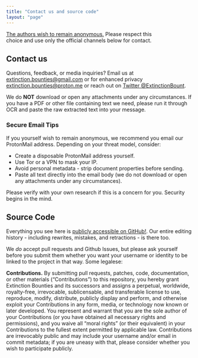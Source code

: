 ```yaml
---
title: "Contact us and source code"
layout: "page"
---
```


[The authors wish to remain anonymous.](/meta/anonymity) Please respect this  
choice and use only the official channels below for contact.

## Contact us

Questions, feedback, or media inquiries? Email us at [extinction.bounties@gmail.com](mailto:extinction.bounties@gmail.com) or for enhanced privacy [extinction.bounties@proton.me](mailto:extinction.bounties@proton.me) or reach out on [Twitter @ExtinctionBount](https://twitter.com/ExtinctionBount).

We do **NOT** download or open any attachments under any circumstances. If you have a PDF or other file containing text we need, please run it through OCR and paste the raw extracted text into your message.

### Secure Email Tips

If you yourself wish to remain anonymous, we recommend you email our ProtonMail address. Depending on your threat model, consider:

- Create a disposable ProtonMail address yourself.
- Use Tor or a VPN to mask your IP.  
- Avoid personal metadata - strip document properties before sending.  
- Paste all text directly into the email body (we do not download or open any attachments under any circumstances).

Please verify with your own research if this is a concern for you. Security begins in the mind.

## Source Code

Everything you see here is [publicly accessible on GitHub!](https://github.com/extinction-bounties/extinction-bounties.github.io).
Our entire editing history - including rewrites, mistakes, and retractions - is there too.  

We *do* accept pull requests and Github Issues, but please ask yourself before you submit them whether you want your username or identity to be linked to the project in that way. Some legalese:

**Contributions.** By submitting pull requests, patches, code, documentation, or other materials (“Contributions”) to this repository, you hereby grant Extinction Bounties and its successors and assigns a perpetual, worldwide, royalty-free, irrevocable, sublicensable, and transferable license to use, reproduce, modify, distribute, publicly display and perform, and otherwise exploit your Contributions in any form, media, or technology now known or later developed. You represent and warrant that you are the sole author of your Contributions (or you have obtained all necessary rights and permissions), and you waive all “moral rights” (or their equivalent) in your Contributions to the fullest extent permitted by applicable law. Contributions are irrevocably public and may include your username and/or email in commit metadata; if you are uneasy with that, please consider whether you wish to participate publicly.
